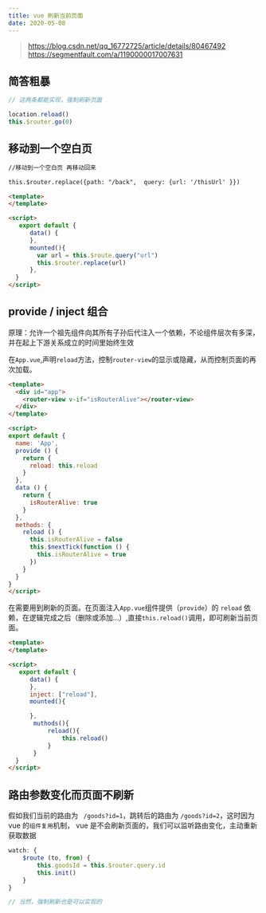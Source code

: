 ```yaml
---
title: vue 刷新当前页面
date: 2020-05-08
---
```




> https://blog.csdn.net/qq_16772725/article/details/80467492
> https://segmentfault.com/a/1190000017007631



## 简答粗暴

```js
// 这两条都能实现，强制刷新页面

location.reload()
this.$router.go(0)
```



## 移动到一个空白页

```html
//移动到一个空白页 再移动回来

this.$router.replace({path: "/back",  query: {url: '/thisUrl' }})

<template>
</template>

<script>
   export default {
      data() {
      },
      mounted(){
        var url = this.$route.query("url")
		this.$router.replace(url)
      },
  }
</script>
```



## provide / inject 组合

原理：允许一个祖先组件向其所有子孙后代注入一个依赖，不论组件层次有多深，并在起上下游关系成立的时间里始终生效

在`App.vue`,声明`reload`方法，控制`router-view`的显示或隐藏，从而控制页面的再次加载。

```html
<template>
  <div id="app">
    <router-view v-if="isRouterAlive"></router-view>
  </div>
</template>

<script>
export default {
  name: 'App',
  provide () {
    return {
      reload: this.reload
    }
  },
  data () {
    return {
      isRouterAlive: true
    }
  },
  methods: {
    reload () {
      this.isRouterAlive = false
      this.$nextTick(function () {
        this.isRouterAlive = true
      })
    }
  }
}
</script>
```

在需要用到刷新的页面。在页面注入`App.vue`组件提供（`provide`）的 `reload` 依赖，在逻辑完成之后（删除或添加…）,直接`this.reload()`调用，即可刷新当前页面。

```html
<template>
</template>

<script>
   export default {
      data() {
      },
      inject: ["reload"],
      mounted(){

      },
       muthods(){
           reload(){
               this.reload()
           }
       }
  }
</script>
```



## 路由参数变化而页面不刷新

假如我们当前的路由为 ` /goods?id=1`，跳转后的路由为 `/goods?id=2`，这时因为vue 的`组件复用`机制， vue 是不会刷新页面的，我们可以监听路由变化，主动重新获取数据

```javascript
watch: {
    $route (to, from) {
		this.goodsId = this.$router.query.id 
        this.init()
    }
}

// 当然，强制刷新也是可以实现的 
```



